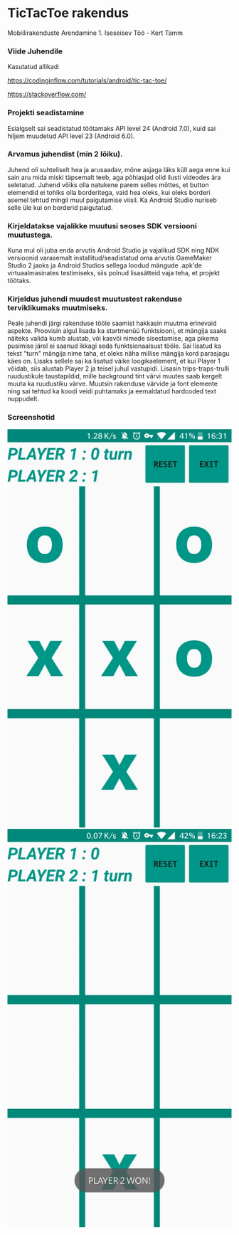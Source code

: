 # TicTacToe rakendus

Mobiilirakenduste Arendamine 1. Iseseisev Töö - Kert Tamm

### Viide Juhendile
Kasutatud allikad: 

https://codinginflow.com/tutorials/android/tic-tac-toe/

https://stackoverflow.com/

### Projekti seadistamine

Esialgselt sai seadistatud töötamaks API level 24 (Android 7.0), kuid sai hiljem muudetud API level 23 (Android 6.0).

### Arvamus juhendist (min 2 lõiku).
Juhend oli suhteliselt hea ja arusaadav, mõne asjaga läks küll aega enne kui sain aru mida miski täpsemalt teeb, aga põhiasjad olid ilusti videodes ära seletatud. Juhend võiks olla natukene parem selles mõttes, et button elemendid ei tohiks olla borderitega, vaid hea oleks, kui oleks borderi asemel tehtud mingil muul paigutamise viisil. Ka Android Studio nuriseb selle üle kui on borderid paigutatud.

### Kirjeldatakse vajalikke muutusi seoses SDK versiooni muutustega.
Kuna mul oli juba enda arvutis Android Studio ja vajalikud SDK ning NDK versioonid varasemalt installitud/seadistatud oma arvutis GameMaker Studio 2 jaoks ja Android Studios sellega loodud mängude .apk'de virtuaalmasinates testimiseks, siis polnud lisasätteid vaja teha, et projekt töötaks.

### Kirjeldus juhendi muudest muutustest rakenduse terviklikumaks muutmiseks.
Peale juhendi järgi rakenduse tööle saamist hakkasin muutma erinevaid aspekte. Proovisin algul lisada ka startmenüü funktsiooni, et mängija saaks näiteks valida kumb alustab, või kasvõi nimede sisestamise, aga pikema pusimise järel ei saanud ikkagi seda funktsionaalsust tööle. 
Sai lisatud ka tekst "turn" mängija nime taha, et oleks näha millise mängija kord parasjagu käes on. Lisaks sellele sai ka lisatud väike loogikaelement, et kui Player 1 võidab, siis alustab Player 2 ja teisel juhul vastupidi. Lisasin trips-traps-trulli ruudustikule taustapildid, mille background tint värvi muutes saab kergelt muuta ka ruudustiku värve. Muutsin rakenduse värvide ja font elemente ning sai tehtud ka koodi veidi puhtamaks ja eemaldatud hardcoded text nuppudelt.

### Screenshotid

![Screenshot](demoimage2.jpg)
![Screenshot](demoimage.jpg) 
